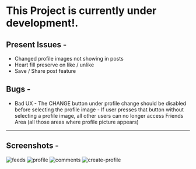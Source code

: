 # This Project is currently under development!. 

## Present Issues - 
* Changed profile images not showing in posts
* Heart fill preserve on like / unlike
* Save / Share post feature


## Bugs - 
* Bad UX - The CHANGE button under profile change should be disabled before selecting the profile image - If user presses that button without selecting a profile image, all other users can no longer access Friends Area (all those areas where profile picture appears)

<hr/>

## Screenshots - 

![feeds](https://user-images.githubusercontent.com/30652500/115150846-c0c38400-a087-11eb-87fc-2fd39dd88357.JPG)
![profile](https://user-images.githubusercontent.com/30652500/115150847-c15c1a80-a087-11eb-92e8-f49f2b14a137.JPG)
![comments](https://user-images.githubusercontent.com/30652500/115150844-be612a00-a087-11eb-8cda-642a5a34cdce.jpg)
![create-profile](https://user-images.githubusercontent.com/30652500/115150845-c02aed80-a087-11eb-83b1-54b7ecac1018.JPG)


